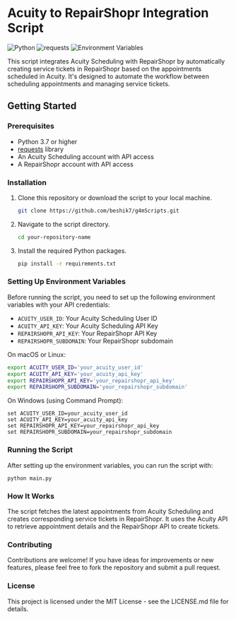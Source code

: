 # Acuity to RepairShopr Integration Script

![Python](https://img.shields.io/badge/python-v3.7+-blue.svg)
![requests](https://img.shields.io/badge/requests-2.25.1-blue)
![Environment Variables](https://img.shields.io/badge/-Environment%20Variables-green)

This script integrates Acuity Scheduling with RepairShopr by automatically creating service tickets in RepairShopr based on the appointments scheduled in Acuity. It's designed to automate the workflow between scheduling appointments and managing service tickets.

## Getting Started

### Prerequisites

- Python 3.7 or higher
- [requests](https://docs.python-requests.org/en/master/) library
- An Acuity Scheduling account with API access
- A RepairShopr account with API access

### Installation

1. Clone this repository or download the script to your local machine.

    ```sh
    git clone https://github.com/beshik7/g4mScripts.git
    ```

2. Navigate to the script directory.

    ```sh
    cd your-repository-name
    ```

3. Install the required Python packages.

    ```sh
    pip install -r requirements.txt
    ```

### Setting Up Environment Variables

Before running the script, you need to set up the following environment variables with your API credentials:

- `ACUITY_USER_ID`: Your Acuity Scheduling User ID
- `ACUITY_API_KEY`: Your Acuity Scheduling API Key
- `REPAIRSHOPR_API_KEY`: Your RepairShopr API Key
- `REPAIRSHOPR_SUBDOMAIN`: Your RepairShopr subdomain


On macOS or Linux:

```sh
export ACUITY_USER_ID='your_acuity_user_id'
export ACUITY_API_KEY='your_acuity_api_key'
export REPAIRSHOPR_API_KEY='your_repairshopr_api_key'
export REPAIRSHOPR_SUBDOMAIN='your_repairshopr_subdomain'

```
On Windows (using Command Prompt):
```
set ACUITY_USER_ID=your_acuity_user_id
set ACUITY_API_KEY=your_acuity_api_key
set REPAIRSHOPR_API_KEY=your_repairshopr_api_key
set REPAIRSHOPR_SUBDOMAIN=your_repairshopr_subdomain
```
### Running the Script

After setting up the environment variables, you can run the script with:
```
python main.py
```

### How It Works

The script fetches the latest appointments from Acuity Scheduling and creates corresponding service tickets in RepairShopr. It uses the Acuity API to retrieve appointment details and the RepairShopr API to create tickets.

### Contributing

Contributions are welcome! If you have ideas for improvements or new features, please feel free to fork the repository and submit a pull request.

### License

This project is licensed under the MIT License - see the LICENSE.md file for details.
